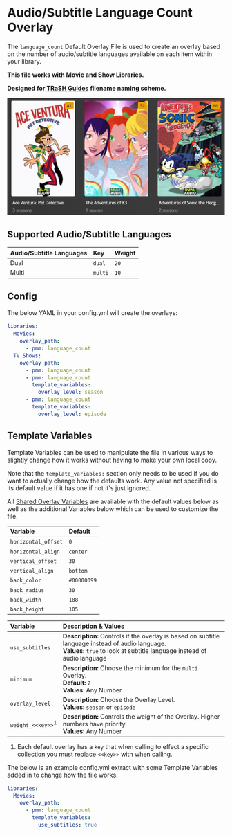 # Audio/Subtitle Language Count Overlay

The `language_count` Default Overlay File is used to create an overlay based on the number of audio/subtitle languages available on each item within your library.

**This file works with Movie and Show Libraries.**

**Designed for [TRaSH Guides](https://trash-guides.info/) filename naming scheme.**

![](images/language_count.png)

## Supported Audio/Subtitle Languages

| Audio/Subtitle Languages | Key     | Weight |
|:-------------------------|:--------|:-------|
| Dual                     | `dual`  | `20`   |
| Multi                    | `multi` | `10`   |

## Config

The below YAML in your config.yml will create the overlays:

```yaml
libraries:
  Movies:
    overlay_path:
      - pmm: language_count
  TV Shows:
    overlay_path:
      - pmm: language_count
      - pmm: language_count
        template_variables:
          overlay_level: season
      - pmm: language_count
        template_variables:
          overlay_level: episode
```

## Template Variables

Template Variables can be used to manipulate the file in various ways to slightly change how it works without having to make your own local copy.

Note that the `template_variables:` section only needs to be used if you do want to actually change how the defaults work. Any value not specified is its default value if it has one if not it's just ignored.

All [Shared Overlay Variables](../overlay_variables) are available with the default values below as well as the additional Variables below which can be used to customize the file.

| Variable            | Default     |
|:--------------------|:------------|
| `horizontal_offset` | `0`         |
| `horizontal_align`  | `center`    |
| `vertical_offset`   | `30`        |
| `vertical_align`    | `bottom`    |
| `back_color`        | `#00000099` |
| `back_radius`       | `30`        |
| `back_width`        | `188`       |
| `back_height`       | `105`       |

| Variable                     | Description & Values                                                                                                                                                                                                                                                                                                          |
|:-----------------------------|:------------------------------------------------------------------------------------------------------------------------------------------------------------------------------------------------------------------------------------------------------------------------------------------------------------------------------|
| `use_subtitles`              | **Description:** Controls if the overlay is based on subtitle language instead of audio language.<br>**Values:** `true` to look at subtitle language instead of audio language                                                                                                                                                |
| `minimum`                    | **Description:** Choose the minimum for the `multi` Overlay.<br>**Default:** `2` <br>**Values:** Any Number                                                                                                                                                                                                                   |
| `overlay_level`              | **Description:** Choose the Overlay Level.<br>**Values:** `season` or `episode`                                                                                                                                                                                                                                               |
| `weight_<<key>>`<sup>1</sup> | **Description:** Controls the weight of the Overlay. Higher numbers have priority.<br>**Values:** Any Number                                                                                                                                                                                                                  |

1. Each default overlay has a `key` that when calling to effect a specific collection you must replace `<<key>>` with when calling.

The below is an example config.yml extract with some Template Variables added in to change how the file works.

```yaml
libraries:
  Movies:
    overlay_path:
      - pmm: language_count
        template_variables:
          use_subtitles: true
```
